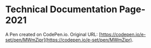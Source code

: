 # Technical Documentation Page- 2021

A Pen created on CodePen.io. Original URL: [https://codepen.io/e-set/pen/MWmZjpr](https://codepen.io/e-set/pen/MWmZjpr).


